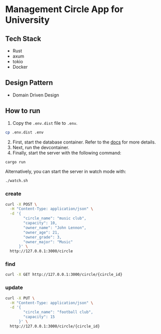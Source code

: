 # Management Circle App for University

## Tech Stack

- Rust
- axum
- tokio
- Docker

## Design Pattern

- Domain Driven Design

## How to run
1. Copy the `.env.dist` file to `.env`.
  ```bash
  cp .env.dist .env
  ```
2. First, start the database container. Refer to the [docs](DB.md) for more details.
3. Next, run the devcontainer.
4. Finally, start the server with the following command:

```bash
cargo run
```

Alternatively, you can start the server in watch mode with:

```bash
./watch.sh
```


### create 
```bash
curl -X POST \
  -H "Content-Type: application/json" \
  -d '{
        "circle_name": "music club",
        "capacity": 10,
        "owner_name": "John Lennon",
        "owner_age": 21,
        "owner_grade": 3,
        "owner_major": "Music"
      }' \
  http://127.0.0.1:3000/circle
```

### find
```bash
curl -X GET http://127.0.0.1:3000/circle/{circle_id}
``` 

### update
```bash
curl -X PUT \
  -H "Content-Type: application/json" \
  -d '{
        "circle_name": "football club",
        "capacity": 15
      }' \
  http://127.0.0.1:3000/circle/{circle_id}
```

